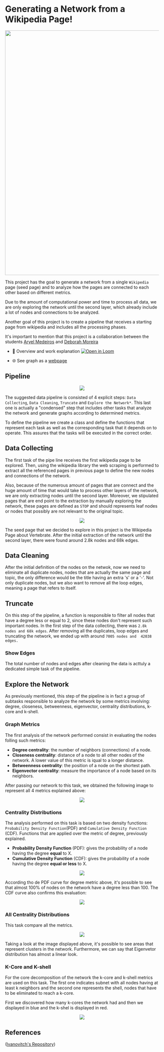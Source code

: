 # Generating a Network from a Wikipedia Page!

<center><img width="800" src="images/head_image.jpeg"></center>

This project has the goal to generate a network from a single `Wikipedia` page (seed page) and to analyze how the pages are connected to each other based on different metrics. 

Due to the amount of computational power and time to process all data, we are only exploring the network until the second layer, which already include a lot of nodes and connections to be analyzed. 

Another goal of this project is to create a pipeline that receives a starting page from wikipedia and includes all the processing phases. 

It's important to mention that this project is a collaboration between the students [Aryel Medeiros](https://github.com/aryelmedeiros) and [Deborah Moreira](https://github.com/deborahmoreira) 


* :movie_camera: Overview and work explanation [![Open in Loom](https://img.shields.io/badge/-Video-83DA77?style=flat-square&logo=loom)](https://www.loom.com/share/a8a10b1272a34b15a4d5677c458f6a92)

* :globe_with_meridians: See graph as a [webpage](https://deborahmoreira.github.io/data_structure_ii/wikipedia_network/network/)

## Pipeline

<p align='center'>
<img src='./images/Pipeline.png'>
</p>

The suggested data pipeline is consisted of 4 explicit steps: `Data Collecting`, `Data Cleaning`, `Truncate` and `Explore the Network*`. This last one is actually a "condensed" step that includes other tasks that analyze the network and generate graphs according to determined metrics. 

To define the pipeline we create a class and define the functions that represent each task as well as the corresponding task that it depends on to operate. This assures that the tasks will be executed in the correct order. 

## Data Collecting 
	
The first task of the pipe line receives the first wikipedia page to be explored. Then, using the wikipedia library the web scraping is performed to extract all the referenced pages in previous page to define the new nodes and connections of the network. 

Also, because of the numerous amount of pages that are connect and the huge amount of time that would take to process other layers of the network, we are only extracting nodes until the second layer. Moreover, we stipulated pages that are end point to the extraction by manually exploring the network, these pages are defined as `STOP` and should represents leaf nodes or nodes that possibly are not relevant to the original topic.

<p align='center'>
<img src='./images/Wikipedia Page.png'>
</p>

The seed page that we decided to explore in this project is the Wikipedia Page about Vertebrate. After the initial extraction of the network until the second layer, there were found around 2.8k nodes and 68k edges. 

## Data Cleaning 

After the initial definition of the nodes on the netwok, now we need to eliminate all duplicate nodes, nodes that are actually the same page and topic, the only difference would be the title having an extra 's' or a '-'. Not only duplicate nodes, but we also want to remove all the loop edges, meaning a page that refers to itself. 

## Truncate 

On this step of the pipeline, a function is responsible to filter all nodes that have a degree less or equal to 2, since these nodes don't represent such important nodes. In the first step of the data collecting, there was `2.8k nodes and 68k edges`. After removing all the duplicates, loop edges and truncating the network,  we ended up with around `7005 nodes and  42038 edges.`

### Show Edges
The total number of nodes and edges after cleaning the data is acttuly a dedicated simple task of the pipeline.

## Explore the Network

As previously mentioned, this step of the pipeline is in fact a group of subtasks responsible to analyze the network by some metrics involving: degree, closeness, betweenness, eigenvector, centrality distributions, k-core and k-shell.


### Graph Metrics 

The first analysis of the network performed consist in evaluating the nodes folling such metrics: 

 - **Degree centrality**: the number of neighbors (connections) of a node.
 - **Closeness centrality**: distance of a node to all other nodes of the network. A lower value of this metric is iqual to a longer distance.
 - **Betweenness centrality**: the position of a node on the shortest path.
 - **Eigenvector centrality**: measure the importance of a node based on its neighbors. 

After passing our network to this task, we obtained the following image to represent all 4 metrics explained above: 

<p align='center'>
<img src='./images/all_centralities_measures.jpeg'>
</p>

### Centrality Distributions

The analysis performed on this task is based on two density  functions: `Probability Density Function`(PDF) and `Cumulative Density Function` (CDF). Functions that are applied over the metric of degree, previously explained.

 - **Probability Density Function** (PDF): gives the probability of a node having the degree **equal** to X.
 - **Cumulative Density Function** (CDF): gives the probability of a node having the degree **equal or less** to X.



<p align='center'>
<img src='./images/pdf.png'>
</p>

According tho de PDF curve for degree metric above, it's possible to see that almost 100% of nodes on the network have a degree less than 100. The CDF curve also confirms this evaluation: 

<p align='center'>
<img src='./images/cdf.jpeg'>
</p>

### All Centrality Distributions

This task compare all the metrics.

<p align='center'>
<img src='./images/comparing_centralities.png'>
</p>

Taking a look at the image displayed above, it's possible to see areas that represent clusters in the network. Furthermore, we can say that Eigenvetor distribution has almost a linear look. 


### K-Core and K-shell 

For the core decomposition of the network the k-core and k-shell metrics are used on this task. The first one indicates subnet  with all nodes having at least k neighbors and the second one represents the shell, nodes that have to be eliminated to reach a k-core. 

First we discovered how many k-cores the network had and then we displayed in blue and the k-shel is displayed in red. 

<p align='center'>
<img src='./images/core_and_shell.png'>
</p>


## References

([Ivanovitch's Repository](https://github.com/ivanovitchm/datastructure))

